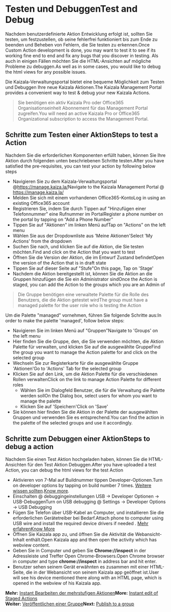 # <a name="test-and-debug"></a><span data-ttu-id="7c3f7-101">Testen und Debuggen</span><span class="sxs-lookup"><span data-stu-id="7c3f7-101">Test and Debug</span></span>

<span data-ttu-id="7c3f7-102">Nachdem benutzerdefinierte Aktion Entwicklung erfolgt ist, sollten Sie testen, um festzustellen, ob seine fehlerfrei funktioniert bis zum Ende zu beenden und Beheben von Fehlern, die Sie testen zu erkennen.</span><span class="sxs-lookup"><span data-stu-id="7c3f7-102">Once Custom Action development is done, you may want to test it to see if its working fine end to end and fix any bugs that you discover in testing.</span></span> <span data-ttu-id="7c3f7-103">Als auch in einigen Fällen möchten Sie die HTML-Ansichten auf mögliche Probleme zu debuggen.</span><span class="sxs-lookup"><span data-stu-id="7c3f7-103">As well as in some cases, you would like to debug the html views for any possible issues.</span></span>

<span data-ttu-id="7c3f7-104">Die Kaizala-Verwaltungsportal bietet eine bequeme Möglichkeit zum Testen und Debuggen Ihre neue Kaizala Aktionen.</span><span class="sxs-lookup"><span data-stu-id="7c3f7-104">The Kaizala Management Portal provides a convenient way to test & debug your new Kaizala Actions.</span></span> 
>   <span data-ttu-id="7c3f7-105">Sie benötigen ein aktiv Kaizala Pro oder Office365 Organisationseinheit Abonnement für das Management Portal zugreifen.</span><span class="sxs-lookup"><span data-stu-id="7c3f7-105">You will need an active Kaizala Pro or Office365 Organizational subscription to access the Management Portal.</span></span>

## <a name="steps-to-test-a-action"></a><span data-ttu-id="7c3f7-106">Schritte zum Testen einer Aktion</span><span class="sxs-lookup"><span data-stu-id="7c3f7-106">Steps to test a Action</span></span>

<span data-ttu-id="7c3f7-107">Nachdem Sie die erforderlichen Komponenten erfüllt haben, können Sie Ihre Aktion durch folgenden unten beschriebenen Schritte testen.</span><span class="sxs-lookup"><span data-stu-id="7c3f7-107">After you have satisfied the pre-requisites, you can test your action by following below steps</span></span>

*   <span data-ttu-id="7c3f7-108">Navigieren Sie zu dem Kaizala-Verwaltungsportal @https://manage.kaiza.la/</span><span class="sxs-lookup"><span data-stu-id="7c3f7-108">Navigate to the Kaizala Management Portal @ https://manage.kaiza.la/</span></span>
*    <span data-ttu-id="7c3f7-109">Melden Sie sich mit einem vorhandenen Office365-Konto</span><span class="sxs-lookup"><span data-stu-id="7c3f7-109">Log in using an existing Office365 account</span></span>
*    <span data-ttu-id="7c3f7-110">Registrieren Sie, indem Sie durch Tippen auf "Hinzufügen einer Telefonnummer" eine Rufnummer im Portal</span><span class="sxs-lookup"><span data-stu-id="7c3f7-110">Register a phone number on the portal by tapping on “Add a Phone Number”</span></span>
*    <span data-ttu-id="7c3f7-111">Tippen Sie auf "Aktionen" im linken Menü auf</span><span class="sxs-lookup"><span data-stu-id="7c3f7-111">Tap on "Actions" on the left menu</span></span>
*    <span data-ttu-id="7c3f7-112">Wählen Sie aus der Dropdownliste aus 'Meine Aktionen'</span><span class="sxs-lookup"><span data-stu-id="7c3f7-112">Select 'My Actions' from the dropdown</span></span>
*    <span data-ttu-id="7c3f7-113">Suchen Sie nach, und klicken Sie auf die Aktion, die Sie testen möchten.</span><span class="sxs-lookup"><span data-stu-id="7c3f7-113">Find and click on the Action that you want to test</span></span> 
*    <span data-ttu-id="7c3f7-114">Öffnen Sie die Version der Aktion, die im Entwurf Zustand befindet</span><span class="sxs-lookup"><span data-stu-id="7c3f7-114">Open the version of the Action that is in draft state</span></span>
*    <span data-ttu-id="7c3f7-115">Tippen Sie auf dieser Seite auf "Stufe"</span><span class="sxs-lookup"><span data-stu-id="7c3f7-115">On this page, Tap on 'Stage'</span></span>
*    <span data-ttu-id="7c3f7-116">Nachdem die Aktion bereitgestellt ist, können Sie die Aktion an die Gruppen hinzufügen die Sie ein Administrator sind</span><span class="sxs-lookup"><span data-stu-id="7c3f7-116">Once the Action is staged, you can add the Action to the groups which you are an Admin of</span></span>

> <span data-ttu-id="7c3f7-117">Die Gruppe benötigen eine verwaltete Palette für die Rolle des Benutzers, die die Aktion getestet wird</span><span class="sxs-lookup"><span data-stu-id="7c3f7-117">The group must have a managed palette for the user role who is testing the Action</span></span>

<span data-ttu-id="7c3f7-118">Um die Palette "managed" vornehmen, führen Sie folgende Schritte aus:</span><span class="sxs-lookup"><span data-stu-id="7c3f7-118">In order to make the palette 'managed', follow below steps:</span></span>
*    <span data-ttu-id="7c3f7-119">Navigieren Sie im linken Menü auf "Gruppen"</span><span class="sxs-lookup"><span data-stu-id="7c3f7-119">Navigate to 'Groups' on the left menu</span></span>
*    <span data-ttu-id="7c3f7-120">Hier finden Sie die Gruppe, den, die Sie verwenden möchten, die Aktion Palette für verwalten, und klicken Sie auf die ausgewählte Gruppe</span><span class="sxs-lookup"><span data-stu-id="7c3f7-120">Find the group you want to manage the Action palette for and click on the selected group</span></span>
*    <span data-ttu-id="7c3f7-121">Wechseln Sie zur Registerkarte für die ausgewählte Gruppe 'Aktionen'</span><span class="sxs-lookup"><span data-stu-id="7c3f7-121">Go to 'Actions' Tab for the selected group</span></span>
*    <span data-ttu-id="7c3f7-122">Klicken Sie auf den Link, um die Aktion Palette für die verschiedenen Rollen verwalten</span><span class="sxs-lookup"><span data-stu-id="7c3f7-122">Click on the link to manage Action Palette for different roles</span></span>
     *    <span data-ttu-id="7c3f7-123">Wählen Sie im Dialogfeld Benutzer, die für die Verwaltung die Palette werden soll</span><span class="sxs-lookup"><span data-stu-id="7c3f7-123">On the Dialog box, select users for whom you want to manage the palette</span></span>
     *    <span data-ttu-id="7c3f7-124">Klicken Sie auf 'Speichern'</span><span class="sxs-lookup"><span data-stu-id="7c3f7-124">Click on 'Save'</span></span>
*    <span data-ttu-id="7c3f7-125">Sie können hier finden Sie die Aktion in der Palette der ausgewählten Gruppen und verwenden Sie es entsprechend.</span><span class="sxs-lookup"><span data-stu-id="7c3f7-125">You can find the action in the palette of the selected groups and use it accordingly.</span></span>

## <a name="steps-to-debug-a-action"></a><span data-ttu-id="7c3f7-126">Schritte zum Debuggen einer Aktion</span><span class="sxs-lookup"><span data-stu-id="7c3f7-126">Steps to debug a action</span></span>

<span data-ttu-id="7c3f7-127">Nachdem Sie einen Test Aktion hochgeladen haben, können Sie die HTML-Ansichten für den Test Aktion Debuggen.</span><span class="sxs-lookup"><span data-stu-id="7c3f7-127">After you have uploaded a test Action, you can debug the html views for the test Action</span></span>

*   <span data-ttu-id="7c3f7-128">Aktivieren von 7-Mal auf Buildnummer tippen Developer-Optionen.</span><span class="sxs-lookup"><span data-stu-id="7c3f7-128">Turn on developer options by tapping on build number 7 times.</span></span> <span data-ttu-id="7c3f7-129">[Weitere wissen sollten](https://www.androidcentral.com/how-enable-developer-settings-android-42).</span><span class="sxs-lookup"><span data-stu-id="7c3f7-129">[Know more](https://www.androidcentral.com/how-enable-developer-settings-android-42).</span></span>
*   <span data-ttu-id="7c3f7-130">Einschalten @ debuggingeinstellungen USB -> Developer Optionen -> USB-Debuggen</span><span class="sxs-lookup"><span data-stu-id="7c3f7-130">Turn on USB debugging @ Settings -> Developer Options -> USB Debugging</span></span>
*   <span data-ttu-id="7c3f7-131">Fügen Sie Telefon über USB-Kabel an Computer, und installieren Sie die erforderlichen Gerätetreiber bei Bedarf.</span><span class="sxs-lookup"><span data-stu-id="7c3f7-131">Attach phone to computer using USB wire and install the required device drivers if needed .</span></span> [<span data-ttu-id="7c3f7-132">Mehr erfahren</span><span class="sxs-lookup"><span data-stu-id="7c3f7-132">Know More</span></span>](https://developer.android.com/studio/run/oem-usb.html)
*   <span data-ttu-id="7c3f7-133">Öffnen Sie Kaizala app zu, und öffnen Sie die Aktivität die Webansicht-Inhalt enthält.</span><span class="sxs-lookup"><span data-stu-id="7c3f7-133">Open Kaizala app and then open the activity which has webview content.</span></span>
*   <span data-ttu-id="7c3f7-134">Geben Sie in Computer und geben Sie **Chrome://inspect** in der Adressleiste und Treffer Open Chrome-Browsers.</span><span class="sxs-lookup"><span data-stu-id="7c3f7-134">Open Chrome browser in computer and type **chrome://inspect** in address bar and hit enter.</span></span> 
*   <span data-ttu-id="7c3f7-135">Benutzer sehen seinem Gerät erwähnten es zusammen mit einer HTML-Seite, die in der Webansicht von seinem Kaizala app geöffnet ist.</span><span class="sxs-lookup"><span data-stu-id="7c3f7-135">User will see his device mentioned there along with an HTML page, which is opened in the webview of his Kaizala app.</span></span>


<span data-ttu-id="7c3f7-136">**Mehr:** [Instant Bearbeiten der mehrstufigen Aktionen](EditAction.md)</span><span class="sxs-lookup"><span data-stu-id="7c3f7-136">**More:** [Instant edit of Staged Actions](EditAction.md)</span></span></br>
<span data-ttu-id="7c3f7-137">**Weiter:** [Veröffentlichen einer Gruppe](publish.md)</span><span class="sxs-lookup"><span data-stu-id="7c3f7-137">**Next:** [Publish to a group](publish.md)</span></span>
